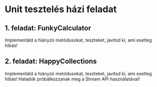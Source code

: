 # Unit tesztelés házi feladat

## 1. feladat: FunkyCalculator
Implementáld a hiányzó metódusokat, teszteket, javítsd ki, ami esetleg hibás!

## 2. feladat: HappyCollections
Implementáld a hiányzó metódusokat, teszteket, javítsd ki, ami esetleg hibás!
Haladók próbálkozzanak meg a Stream API használatával!